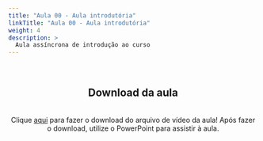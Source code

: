 ```yaml
---
title: "Aula 00 - Aula introdutória"
linkTitle: "Aula 00 - Aula introdutória"
weight: 4
description: >
  Aula assíncrona de introdução ao curso
---
```


<br>
<div align="center">
<h2>Download da aula</h2>
<br>
Clique <a href="https://drive.google.com/file/d/1WQTZU9ShrJc4_5nwO4sKnwLtwGBL-iz9/view">aqui</a> para fazer o download do arquivo de vídeo da aula! Após fazer o download, utilize o PowerPoint para assistir à aula. 
</div>